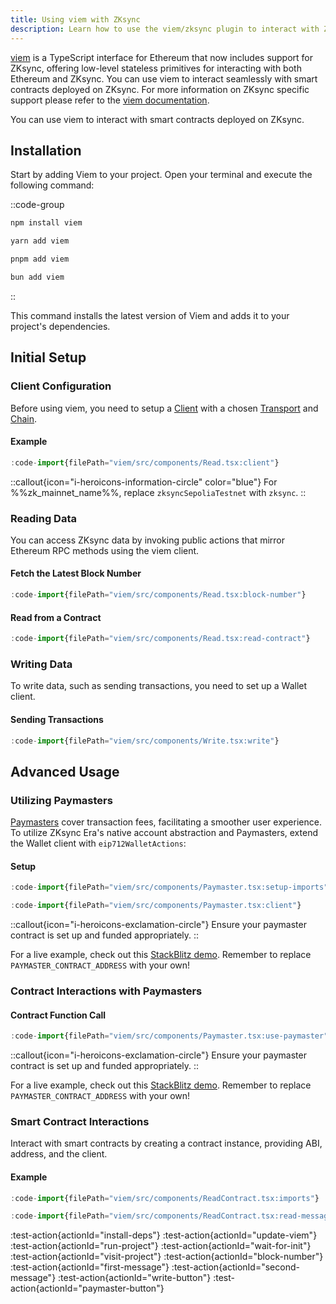 ```yaml
---
title: Using viem with ZKsync
description: Learn how to use the viem/zksync plugin to interact with ZKsync.
---
```


[viem](https://viem.sh/) is a TypeScript interface for Ethereum that now includes support for ZKsync,
offering low-level stateless primitives for interacting with both Ethereum and ZKsync.
You can use viem to interact seamlessly with smart contracts deployed on ZKsync.
For more information on ZKsync specific support please refer to the [viem documentation](https://viem.sh/zksync).

You can use viem to interact with smart contracts deployed on ZKsync.

## Installation

Start by adding Viem to your project. Open your terminal and execute the following command:

::code-group

```bash [npm]
npm install viem
```

```bash [yarn]
yarn add viem
```

```bash [pnpm]
pnpm add viem
```

```bash [bun]
bun add viem
```

::

This command installs the latest version of Viem and adds it to your project's dependencies.

## Initial Setup

### Client Configuration

Before using viem, you need to setup a [Client](https://viem.sh/docs/clients/intro.html)
with a chosen [Transport](https://viem.sh/docs/clients/intro.html)
and [Chain](https://viem.sh/docs/clients/chains.html).

#### Example

```ts [src/App.tsx]
:code-import{filePath="viem/src/components/Read.tsx:client"}
```

<!-- /*spellchecker: disable*/ -->
::callout{icon="i-heroicons-information-circle" color="blue"}
For %%zk_mainnet_name%%, replace `zksyncSepoliaTestnet` with `zksync`.
::
<!-- /*spellchecker: enable*/ -->

### Reading Data

You can access ZKsync data by invoking public actions that mirror Ethereum RPC methods using the viem client.

#### Fetch the Latest Block Number

```ts [Read.tsx]
:code-import{filePath="viem/src/components/Read.tsx:block-number"}
```

#### Read from a Contract

```ts [Read.tsx]
:code-import{filePath="viem/src/components/Read.tsx:read-contract"}
```

### Writing Data

To write data, such as sending transactions, you need to set up a Wallet client.

#### Sending Transactions

```ts [Write.tsx]
:code-import{filePath="viem/src/components/Write.tsx:write"}
```

## Advanced Usage

### Utilizing Paymasters

[Paymasters](https://docs.zksync.io/build/developer-reference/account-abstraction.html#paymasters)
cover transaction fees, facilitating a smoother user experience.
To utilize ZKsync Era's native account abstraction and Paymasters, extend the Wallet client with `eip712WalletActions`:

#### Setup

```ts [Paymaster.tsx]
:code-import{filePath="viem/src/components/Paymaster.tsx:setup-imports"}

:code-import{filePath="viem/src/components/Paymaster.tsx:client"}
```

::callout{icon="i-heroicons-exclamation-circle"}
Ensure your paymaster contract is set up and funded appropriately.
::

For a live example, check out this [StackBlitz demo](https://stackblitz.com/edit/github-zfdhx8-ju8urb?file=index.tsx).
Remember to replace `PAYMASTER_CONTRACT_ADDRESS` with your own!

### Contract Interactions with Paymasters

#### Contract Function Call

```ts [Paymaster.tsx]
:code-import{filePath="viem/src/components/Paymaster.tsx:use-paymaster"}
```

::callout{icon="i-heroicons-exclamation-circle"}
Ensure your paymaster contract is set up and funded appropriately.
::

For a live example, check out this [StackBlitz demo](https://stackblitz.com/edit/github-aa4rfx?file=index.tsx).
Remember to replace `PAYMASTER_CONTRACT_ADDRESS` with your own!

### Smart Contract Interactions

Interact with smart contracts by creating a contract instance, providing ABI, address, and the client.

#### Example

```ts [ReadContract.tsx]
:code-import{filePath="viem/src/components/ReadContract.tsx:imports"}

:code-import{filePath="viem/src/components/ReadContract.tsx:read-message"}
```

:test-action{actionId="install-deps"}
:test-action{actionId="update-viem"}
:test-action{actionId="run-project"}
:test-action{actionId="wait-for-init"}
:test-action{actionId="visit-project"}
:test-action{actionId="block-number"}
:test-action{actionId="first-message"}
:test-action{actionId="second-message"}
:test-action{actionId="write-button"}
:test-action{actionId="paymaster-button"}
